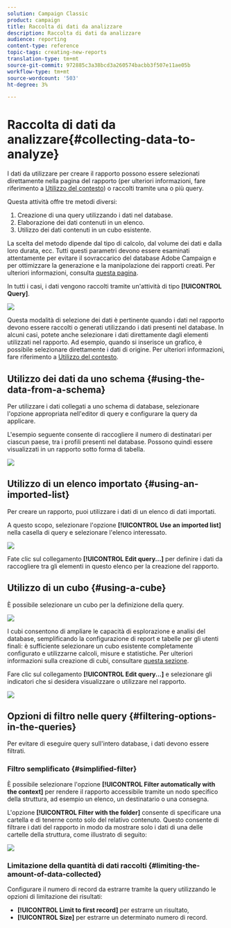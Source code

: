 ```yaml
---
solution: Campaign Classic
product: campaign
title: Raccolta di dati da analizzare
description: Raccolta di dati da analizzare
audience: reporting
content-type: reference
topic-tags: creating-new-reports
translation-type: tm+mt
source-git-commit: 972885c3a38bcd3a260574bacbb3f507e11ae05b
workflow-type: tm+mt
source-wordcount: '503'
ht-degree: 3%

---
```



# Raccolta di dati da analizzare{#collecting-data-to-analyze}

I dati da utilizzare per creare il rapporto possono essere selezionati direttamente nella pagina del rapporto (per ulteriori informazioni, fare riferimento a [Utilizzo del contesto](../../reporting/using/using-the-context.md)) o raccolti tramite una o più query.

Questa attività offre tre metodi diversi:

1. Creazione di una query utilizzando i dati nel database.
1. Elaborazione dei dati contenuti in un elenco.
1. Utilizzo dei dati contenuti in un cubo esistente.

La scelta del metodo dipende dal tipo di calcolo, dal volume dei dati e dalla loro durata, ecc. Tutti questi parametri devono essere esaminati attentamente per evitare il sovraccarico del database Adobe Campaign  e per ottimizzare la generazione e la manipolazione dei rapporti creati. Per ulteriori informazioni, consulta [questa pagina](../../reporting/using/best-practices.md#optimizing-report-creation).

In tutti i casi, i dati vengono raccolti tramite un&#39;attività di tipo **[!UICONTROL Query]**.

![](assets/reporting_query_edit.png)

Questa modalità di selezione dei dati è pertinente quando i dati nel rapporto devono essere raccolti o generati utilizzando i dati presenti nel database. In alcuni casi, potete anche selezionare i dati direttamente dagli elementi utilizzati nel rapporto. Ad esempio, quando si inserisce un grafico, è possibile selezionare direttamente i dati di origine. Per ulteriori informazioni, fare riferimento a [Utilizzo del contesto](../../reporting/using/using-the-context.md).

## Utilizzo dei dati da uno schema {#using-the-data-from-a-schema}

Per utilizzare i dati collegati a uno schema di database, selezionare l&#39;opzione appropriata nell&#39;editor di query e configurare la query da applicare.

L&#39;esempio seguente consente di raccogliere il numero di destinatari per ciascun paese, tra i profili presenti nel database. Possono quindi essere visualizzati in un rapporto sotto forma di tabella.

![](assets/reporting_query_from_schema.png)

## Utilizzo di un elenco importato {#using-an-imported-list}

Per creare un rapporto, puoi utilizzare i dati di un elenco di dati importati.

A questo scopo, selezionare l&#39;opzione **[!UICONTROL Use an imported list]** nella casella di query e selezionare l&#39;elenco interessato.

![](assets/reporting_query_from_list.png)

Fate clic sul collegamento **[!UICONTROL Edit query...]** per definire i dati da raccogliere tra gli elementi in questo elenco per la creazione del rapporto.

## Utilizzo di un cubo {#using-a-cube}

È possibile selezionare un cubo per la definizione della query.

![](assets/reporting_query_from_cube.png)

I cubi consentono di ampliare le capacità di esplorazione e analisi del database, semplificando la configurazione di report e tabelle per gli utenti finali: è sufficiente selezionare un cubo esistente completamente configurato e utilizzarne calcoli, misure e statistiche. Per ulteriori informazioni sulla creazione di cubi, consultare [questa sezione](../../reporting/using/about-cubes.md).

Fare clic sul collegamento **[!UICONTROL Edit query...]** e selezionare gli indicatori che si desidera visualizzare o utilizzare nel rapporto.

![](assets/reporting_query_from_cube_edit_query.png)

## Opzioni di filtro nelle query {#filtering-options-in-the-queries}

Per evitare di eseguire query sull&#39;intero database, i dati devono essere filtrati.

### Filtro semplificato {#simplified-filter}

È possibile selezionare l&#39;opzione **[!UICONTROL Filter automatically with the context]** per rendere il rapporto accessibile tramite un nodo specifico della struttura, ad esempio un elenco, un destinatario o una consegna.

L&#39;opzione **[!UICONTROL Filter with the folder]** consente di specificare una cartella e di tenerne conto solo del relativo contenuto. Questo consente di filtrare i dati del rapporto in modo da mostrare solo i dati di una delle cartelle della struttura, come illustrato di seguito:

![](assets/reporting_control_folder.png)

### Limitazione della quantità di dati raccolti {#limiting-the-amount-of-data-collected}

Configurare il numero di record da estrarre tramite la query utilizzando le opzioni di limitazione dei risultati:

* **[!UICONTROL Limit to first record]** per estrarre un risultato,
* **[!UICONTROL Size]** per estrarre un determinato numero di record.

